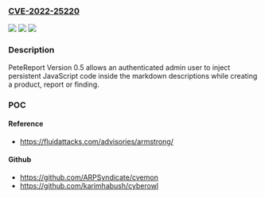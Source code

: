 ### [CVE-2022-25220](https://cve.mitre.org/cgi-bin/cvename.cgi?name=CVE-2022-25220)
![](https://img.shields.io/static/v1?label=Product&message=PeTeReport&color=blue)
![](https://img.shields.io/static/v1?label=Version&message=n%2Fa&color=blue)
![](https://img.shields.io/static/v1?label=Vulnerability&message=Stored%20cross-site%20scripting%20(XSS)&color=brighgreen)

### Description

PeteReport Version 0.5 allows an authenticated admin user to inject persistent JavaScript code inside the markdown descriptions while creating a product, report or finding.

### POC

#### Reference
- https://fluidattacks.com/advisories/armstrong/

#### Github
- https://github.com/ARPSyndicate/cvemon
- https://github.com/karimhabush/cyberowl

